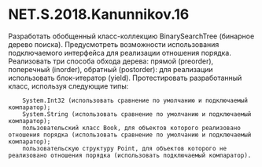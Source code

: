 # NET.S.2018.Kanunnikov.16

Разработать обобщенный класс-коллекцию BinarySearchTree (бинарное дерево поиска). Предусмотреть возможности использования подключаемого интерфейса для реализации отношения порядка. Реализовать три способа обхода дерева: прямой (preorder), поперечный (inorder), обратный (postorder): для реализации использовать блок-итератор (yield). Протестировать разработанный класс, используя следующие типы:

        System.Int32 (использовать сравнение по умолчанию и подключаемый компаратор);
        System.String (использовать сравнение по умолчанию и подключаемый компаратор);
        пользовательский класс Book, для объектов которого реализовано отношения порядка (использовать сравнение по умолчанию и подключаемый компаратор);
        пользовательскую структуру Point, для объектов которого не реализовано отношения порядка (использовать подключаемый компаратор).



